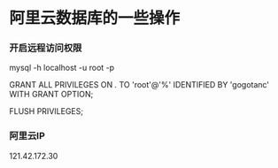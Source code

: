 # 阿里云数据库的一些操作
### 开启远程访问权限

mysql -h localhost -u root -p

GRANT ALL PRIVILEGES ON *.* TO 'root'@'%' IDENTIFIED BY 'gogotanc' WITH GRANT OPTION;

FLUSH PRIVILEGES;

### 阿里云IP

121.42.172.30